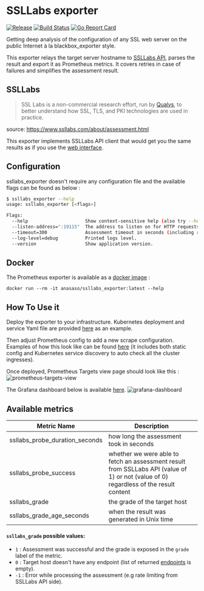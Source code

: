 # SSLLabs exporter
[![Release](https://img.shields.io/github/release/anas-aso/ssllabs_exporter.svg?style=flat)](https://github.com/anas-aso/ssllabs_exporter/releases/latest)
[![Build Status](https://github.com/anas-aso/ssllabs_exporter/workflows/test/badge.svg)](https://github.com/anas-aso/ssllabs_exporter/actions)
[![Go Report Card](https://goreportcard.com/badge/github.com/anas-aso/ssllabs_exporter)](https://goreportcard.com/report/github.com/anas-aso/ssllabs_exporter)

Getting deep analysis of the configuration of any SSL web server on the public Internet à la blackbox_exporter style.

This exporter relays the target server hostname to [SSLLabs API](https://www.ssllabs.com/ssltest), parses the result and export it as Prometheus metrics. It covers retries in case of failures and simplifies the assessment result.

## SSLLabs
> SSL Labs is a non-commercial research effort, run by [Qualys](https://www.qualys.com/), to better understand how SSL, TLS, and PKI technologies are used in practice.

source: https://www.ssllabs.com/about/assessment.html

This exporter implements SSLLabs API client that would get you the same results as if you use the [web interface](https://www.ssllabs.com/ssltest/).

## Configuration
ssllabs_exporter doesn't require any configuration file and the available flags can be found as below :
```bash
$ ssllabs_exporter --help
usage: ssllabs_exporter [<flags>]

Flags:
  --help                     Show context-sensitive help (also try --help-long and --help-man).
  --listen-address=":19115"  The address to listen on for HTTP requests.
  --timeout=300              Assessment timeout in seconds (including retries).
  --log-level=debug          Printed logs level.
  --version                  Show application version.
```

## Docker
The Prometheus exporter is available as a [docker image](https://hub.docker.com/repository/docker/anasaso/ssllabs_exporter) :
```
docker run --rm -it anasaso/ssllabs_exporter:latest --help
```

## How To Use it
Deploy the exporter to your infrastructure. Kubernetes deployment and service Yaml file are provided [here](examples/kubernetes) as an example.

Then adjust Prometheus config to add a new scrape configuration. Examples of how this look like can be found [here](examples/prometheus) (it includes both static config and Kubernetes service discovery to auto check all the cluster ingresses).

Once deployed, Prometheus Targets view page should look like this : 
![prometheus-targets-view](https://i.imgur.com/fJCun72.png "Prometheus Targets View")

The Grafana dashboard below is available [here](examples/grafana_dashboard.json).
![grafana-dashboard](https://i.imgur.com/T00RtYk.png "Grafana Dashboard")

## Available metrics
| Metric Name | Description |
|----|-----------|
| ssllabs_probe_duration_seconds | how long the assessment took in seconds |
| ssllabs_probe_success | whether we were able to fetch an assessment result from SSLLabs API (value of 1) or not (value of 0) regardless of the result content |
| ssllabs_grade | the grade of the target host |
| ssllabs_grade_age_seconds | when the result was generated in Unix time |

#### `ssllabs_grade` possible values:
  - `1` : Assessment was successful and the grade is exposed in the `grade` label of the metric.
  - `0` : Target host doesn't have any endpoint (list of returned [endpoints](https://github.com/ssllabs/ssllabs-scan/blob/master/ssllabs-api-docs-v3.md#host) is empty).
  - `-1` : Error while processing the assessment (e.g rate limiting from SSLLabs API side).

